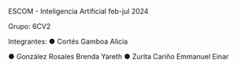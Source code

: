 ESCOM - Inteligencia Artificial feb-jul 2024

Grupo: 6CV2

Integrantes:
● Cortés Gamboa Alicia

● González Rosales Brenda Yareth
● Zurita Cariño Emmanuel Einar
